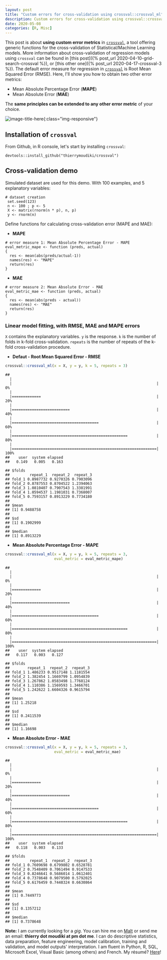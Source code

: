 ```yaml
---
layout: post
title: "Custom errors for cross-validation using crossval::crossval_ml"
description: Custom errors for cross-validation using crossval::crossval_ml
date: 2020-05-08
categories: [R, Misc]
---
```


This post is about __using custom error metrics__ in [`crossval`](https://github.com/Techtonique/crossval), a tool offering generic functions for the cross-validation of Statistical/Machine Learning models. More information about cross-validation of regression models using `crossval` can be found in [this post]({% post_url 2020-04-10-grid-search-crossval %}), or [this other one]({% post_url 2020-04-17-crossval-3 %}). The default error measure for regression in [`crossval`](https://github.com/Techtonique/crossval) is Root Mean Squared Error (RMSE). Here, I'll show you how to obtain two other error metrics:

- Mean Absolute Percentage Error (__MAPE__)
- Mean Absolute Error (__MAE__)  

The __same principles can be extended to any other error metric__ of your choice. 

![image-title-here]({{base}}/images/2020-04-17/2020-04-17-image1.png){:class="img-responsive"}

## Installation of `crossval`

From Github, in R console, let's start by installing `crossval`:

```{r}
devtools::install_github("thierrymoudiki/crossval")
```

## Cross-validation demo

Simulated dataset are used for this demo. With 100 examples, and 5 explanatory variables: 

```{r}
# dataset creation
 set.seed(123)
 n <- 100 ; p <- 5
 X <- matrix(rnorm(n * p), n, p)
 y <- rnorm(n)
```

Define functions for calculating cross-validation error (MAPE and MAE):

- __MAPE__

```{r}
# error measure 1: Mean Absolute Percentage Error - MAPE
eval_metric_mape <- function (preds, actual)
{
  res <- mean(abs(preds/actual-1))
  names(res) <- "MAPE"
  return(res)
}
```

- __MAE__

```{r}
# error measure 2: Mean Absolute Error - MAE
eval_metric_mae <- function (preds, actual)
{
  res <- mean(abs(preds - actual))
  names(res) <- "MAE"
  return(res)
}
```


### Linear model fitting, with RMSE, MAE and MAPE errors

`X` contains the explanatory variables.
`y` is the response.
`k` is the number of folds in k-fold cross-validation.
`repeats` is the number of repeats of the k-fold cross-validation procedure.

- __Defaut - Root Mean Squared Error - RMSE__

```r
crossval::crossval_ml(x = X, y = y, k = 5, repeats = 3)
```

```
## 
  |                                                                       
  |                                                                 |   0%
  |                                                                       
  |=============                                                    |  20%
  |                                                                       
  |==========================                                       |  40%
  |                                                                       
  |=======================================                          |  60%
  |                                                                       
  |====================================================             |  80%
  |                                                                       
  |=================================================================| 100%
##    user  system elapsed 
##   0.149   0.005   0.163
```
```
## $folds
##         repeat_1  repeat_2  repeat_3
## fold_1 0.8987732 0.9270326 0.7903096
## fold_2 0.8787553 0.8704522 1.2394063
## fold_3 1.0810407 0.7907543 1.3381991
## fold_4 1.0594537 1.1981031 0.7368007
## fold_5 0.7593157 0.8913229 0.7734180
## 
## $mean
## [1] 0.9488758
## 
## $sd
## [1] 0.1902999
## 
## $median
## [1] 0.8913229
```

- __Mean Absolute Percentage Error - MAPE__

```r
crossval::crossval_ml(x = X, y = y, k = 5, repeats = 3, 
                      eval_metric = eval_metric_mape)
```

```
## 
  |                                                                       
  |                                                                 |   0%
  |                                                                       
  |=============                                                    |  20%
  |                                                                       
  |==========================                                       |  40%
  |                                                                       
  |=======================================                          |  60%
  |                                                                       
  |====================================================             |  80%
  |                                                                       
  |=================================================================| 100%
##    user  system elapsed 
##   0.117   0.003   0.127
```
```
## $folds
##        repeat_1  repeat_2  repeat_3
## fold_1 1.486233 0.9517148 1.1181554
## fold_2 1.382454 1.1669799 1.0954839
## fold_3 1.267862 1.0583498 1.7768124
## fold_4 1.110386 1.1569593 1.3466701
## fold_5 1.242622 1.6604326 0.9615794
## 
## $mean
## [1] 1.25218
## 
## $sd
## [1] 0.2411539
## 
## $median
## [1] 1.16698
```

- __Mean Absolute Error - MAE__

```r
crossval::crossval_ml(x = X, y = y, k = 5, repeats = 3, 
                      eval_metric = eval_metric_mae)
```

```
## 
  |                                                                       
  |                                                                 |   0%
  |                                                                       
  |=============                                                    |  20%
  |                                                                       
  |==========================                                       |  40%
  |                                                                       
  |=======================================                          |  60%
  |                                                                       
  |====================================================             |  80%
  |                                                                       
  |=================================================================| 100%
##    user  system elapsed 
##   0.118   0.003   0.133
```
```
## $folds
##         repeat_1  repeat_2  repeat_3
## fold_1 0.7609698 0.6799802 0.6528781
## fold_2 0.7548409 0.7061494 0.9147533
## fold_3 0.8246641 0.5686014 1.0612401
## fold_4 0.7378648 0.9079500 0.5792025
## fold_5 0.6176459 0.7448324 0.6630864
## 
## $mean
## [1] 0.7449773
## 
## $sd
## [1] 0.1357212
## 
## $median
## [1] 0.7378648
```

__Note:__ I am currently looking for a _gig_. You can hire me on [Malt](https://www.malt.fr/profile/thierrymoudiki) or send me an email: __thierry dot moudiki at pm dot me__. I can do descriptive statistics, data preparation, feature engineering, model calibration, training and validation, and model outputs' interpretation. I am fluent in Python, R, SQL, Microsoft Excel, Visual Basic (among others) and French. My résumé? [Here]({{base}}/cv/thierry-moudiki.pdf)!

